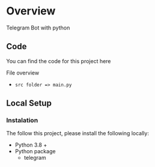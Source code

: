# **Overview**
Telegram Bot with python

## **Code**

You can find the code for this project here

File overview
- `src folder => main.py`

## **Local Setup**

### **Instalation**

The follow this project, please install the following locally:

- Python 3.8 +
- Python package
  - telegram 

